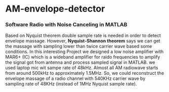 # AM-envelope-detector
### Software Radio with Noise Canceling in MATLAB
 
Based on Nyquist theorem double sample rate is needed in order to detect envelope massage. However, **Nyquist-Shannon theorem**
says we can 
get the massage with sampling lower than twice carrier wave based some conditions.
In this interesting Project we designed a low noise amplifier with MAR6+ (IC) which is a wideband amplifier for raido frequencies 
to amplify the signal got from antenna and process sampled signal in MATLAB. we used laptop mic wit sampe rate of 48kHz. Almost all AM radiowave starts from 
around 500kHz to approximately 1.5MHz. So, we could reconstruct the envelope massage of a radio channel with 540KHz carrier wave by sampling rate of 48KHz
(instead of 1MHz Nyquist sample rate).
